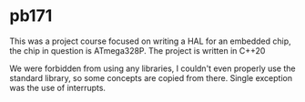 # pb171

This was a project course focused on writing a HAL for an embedded chip, the chip in question is ATmega328P. The project is written in C++20

We were forbidden from using any libraries, I couldn't even properly use the standard library, so some concepts are copied from there. Single exception was the use of interrupts.
